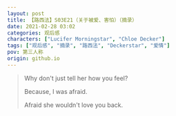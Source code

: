 ```yaml
---
layout: post
title: 【路西法】S03E21（关于被爱、害怕）（摘录）
date: 2021-02-28 03:02
categories: 观后感
characters: ["Lucifer Morningstar", "Chloe Decker"]
tags: ["观后感", "摘录", "路西法", "Deckerstar", "爱情"]
pov: 第三人称
origin: github.io
---
```


> Why don't just tell her how you feel?
> 
> Because, I was afraid.
> 
> Afraid she wouldn't love you back.
